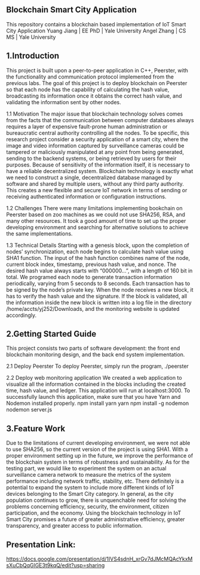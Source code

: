 ## Blockchain Smart City Application
This repository contains a blockchain based implementation of IoT Smart City Application
Yuang Jiang | EE PhD | Yale University
Angel Zhang | CS MS | Yale University

## 1.Introduction
This project is built upon a peer-to-peer application in C++, Peerster, with the functionality and communication protocol implemented from the previous labs. The goal of this project is to deploy blockchain on Peerster so that each node has the capability of calculating the hash value, broadcasting its information once it obtains the correct hash value, and validating the information sent by other nodes.

1.1 Motivation
The major issue that blockchain technology solves comes from the facts that the communication between computer databases always requires a layer of expensive fault-prone human administration or bureaucratic central authority controlling all the nodes. To be specific, this research project consider a security application of a smart city, where the image and video information captured by surveillance cameras could be tampered or maliciously manipulated at any point from being generated, sending to the backend systems, or being retrieved by users for their purposes. Because of sensitivity of the information itself, it is necessary to have a reliable decentralized system. Blockchain technology is exactly what we need to construct a single, decentralized database managed by software and shared by multiple users, without any third party authority. This creates a new flexible and secure IoT network in terms of sending or receiving authenticated information or configuration instructions.

1.2 Challenges
There were many limitations implementing bookchain on Peerster based on zoo machines as we could not use SHA256, RSA, and many other resources. It took a good amount of time to set up the proper developing environment and searching for alternative solutions to achieve the same implementations.

1.3 Technical Details
Starting with a genesis block, upon the completion of nodes’ synchronization, each node begins to calculate hash value using SHA1 function. The input of the hash function combines name of the node, current block index, timestamp, previous hash value, and nonce. The desired hash value always starts with “000000...”, with a length of 160 bit in total. We programed each node to generate transaction information periodically, varying from 5 seconds to 8 seconds. Each transaction has to be signed by the node’s private key. When the node receives a new block, it has to verify the hash value and the signature. If the block is validated, all the information inside the new block is written into a log file in the directory /home/accts/yj252/Downloads, and the monitoring website is updated accordingly.

## 2.Getting Started Guide
This project consists two parts of software development: the front end blockchain monitoring design, and the back end system implementation.

2.1 Deploy Peerster
To deploy Peerster, simply run the program,
./peerster

2.2 Deploy web monitoring application
We created a web application to visualize all the information contained in the blocks including the created time, hash value, and ledger. This application will run at localhost:3000. To successfully launch this application, make sure that you have Yarn and Nodemon installed properly.
npm install yarn
yarn
npm install -g nodemon
nodemon server.js

## 3.Feature Work
Due to the limitations of current developing environment, we were not able to use SHA256, so the current version of the project is using SHA1. With a proper environment setting up in the future, we improve the performance of the blockchain system in terms of robustness and sustainability. As for the testing part, we would like to experiment the system on an actual surveillance camera network to measure the metrics of the system performance including network traffic, stability, etc. There definitely is a potential to expand the system to include more different kinds of IoT devices belonging to the Smart City category. In general, as the city population continues to grow, there is unquenchable need for solving the problems concerning efficiency, security, the environment, citizen participation, and the economy. Using the blockchain technology in IoT Smart City promises a future of greater administrative efficiency, greater transparency, and greater access to public information.

## Presentation Link:
https://docs.google.com/presentation/d/1IVS4sdnH_xrGv7dJMcMQAcYkxMsXuCbQqGlGE3t9kqQ/edit?usp=sharing
